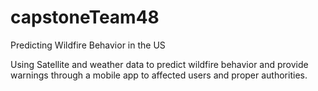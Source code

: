 # capstoneTeam48
Predicting Wildfire Behavior in the US

Using Satellite and weather data to predict wildfire behavior and provide warnings through a mobile app to affected users and proper authorities.
